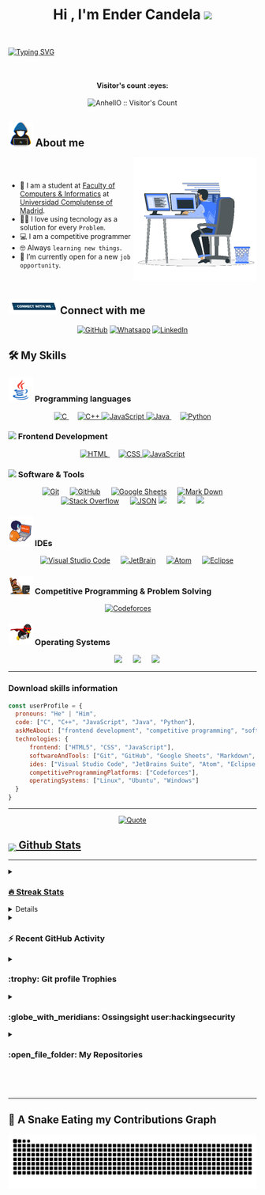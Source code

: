 <!-- presentacion --->
<h1 align="center">Hi , I'm Ender Candela <img src="https://media.giphy.com/media/hvRJCLFzcasrR4ia7z/giphy.gif" width="35"></h1>

<!-- keep work 
<p align="center">
  <a href="https://github.com//readme-typing-svg"><img src="https://readme-typing-svg.herokuapp.com?font=Time+New+Roman&color=FF3670&size=35&center=true&vCenter=true&width=1000&height=100&lines=Computer+Engineer+@sudosu;Computer+Science+Student;Competitive+Programmer;Cybersecurity;Pentesting;Ethical+hacking;data analyst;IA;IoT;Always+learning+new+things"></a>
</p>
-->
<br>

[![Typing SVG](https://readme-typing-svg.herokuapp.com?color=FF3670&size=35&center=true&vCenter=true&width=1000&lines=Computer+Enginner+@sudosu;Computer+Science+Student;Competitive+Programmer;Cybersecurity;Pentesting;Ethical+hacking;OSINT;Security+Operation+Center+(SOC);Data+analyst;;IA;IoT;Always+learning+new+things)](https://git.io/typing-svg)

<br>

<h4 align="center">Visitor's count :eyes:</h4>

<p align="center"><img src="https://profile-counter.glitch.me/{hackingsecurity}/count.svg" alt="AnhellO :: Visitor's Count" /></p>

## <img src = "https://github.com/hackingsecurity/HackingSecurity/blob/main/Images/about_me.gif?raw=true" width = 50px> About me

<img align="right" src="https://github.com/hackingsecurity/HackingSecurity/blob/main/Images/Right_Side.gif?raw=true" width = 250px>

<br><br>

- 🏫 I am a student at [Faculty of Computers &amp; Informatics](https://informatica.ucm.es/) at [Universidad Complutense of Madrid](https://www.ucm.es/).
- :technologist: I love using tecnology as a solution for every `Problem`.
- 💻 I am a competitive programmer
- 🤓 Always `learning new things`.
- 🤔 I’m currently open for a new `job opportunity`.

<br>

## <img src="https://github.com/hackingsecurity/HackingSecurity/blob/main/Images/Connect-with-me.gif?raw=true" width="100px"> Connect with me
<p align="center">
	<a href="https://github.com/hackingsecurity"><img src="https://img.shields.io/badge/github-%23181717.svg?style=plastic&logo=github&logoColor=white" alt="GitHub"/></a>
	<a href="https://wa.me/0034628286516"><img src="https://img.shields.io/badge/whatsapp-%2325D366.svg?style=plastic&logo=whatsapp&logoColor=white" alt="Whatsapp"/></a>
	<a href="https://www.linkedin.com/in/ender-candela-98a334231"><img src="https://img.shields.io/badge/linkedin-%230A66C2.svg?style=plastic&logo=linkedin&logoColor=white" alt="LinkedIn"/></a>
</p>


## 🛠️ My Skills

### <img src = "https://github.com/hackingsecurity/HackingSecurity/blob/main/Images/Programming_Languages.gif?raw=true" width = 50px> Programming languages

<p align="center">

  <a href="https://www.cprogramming.com/" target="_blank"> 
    <img alt="C" src="https://img.shields.io/badge/C%20-%232370ED.svg?style=plastic&logo=c&logoColor=white">
  </a>
   
  <a href="https://www.w3schools.com/cpp/" target="_blank">
    <img alt="C++" src="https://img.shields.io/badge/C++%20-%2300599C.svg?style=plastic&logo=c%2B%2B&logoColor=white">
  </a>

  <a href="https://developer.mozilla.org/en-US/docs/Web/JavaScript" target="_blank">
     <img alt="JavaScript" src="https://img.shields.io/badge/JavaScript%20-%23F7DF1E.svg?style=plastic&logo=javascript&logoColor=black">
   </a>

  <a href="https://www.java.com" target="_blank">
    <img alt="Java" src="https://img.shields.io/badge/Java-%23007396.svg?style=plastic&logo=java&logoColor=white">
  </a>
   
   <a href="https://www.python.org" target="_blank">
    <img alt="Python" src="https://img.shields.io/badge/Python%20-%2314354C.svg?style=plastic&logo=python&logoColor=white">
  </a>

</p>

### <img src = "https://github.com/7oSkaaa/7oSkaaa/blob/main/Images/Front_End.gif?raw=true" width = 50px> Frontend Development

<p align="center">

  <a href="https://www.w3.org/html/" target="_blank">
   <img alt="HTML" src="https://img.shields.io/badge/HTML5%20-%23E34F26.svg?style=plastic&logo=html5&logoColor=white">
  </a>
   
  <a href="https://www.w3schools.com/css/" target="_blank">
    <img alt="CSS" src="https://img.shields.io/badge/CSS%20-%231572B6.svg?style=plastic&logo=css3&logoColor=white">
  </a>

  <a href="https://developer.mozilla.org/en-US/docs/Web/JavaScript" target="_blank">
     <img alt="JavaScript" src="https://img.shields.io/badge/JavaScript%20-%23F7DF1E.svg?style=plastic&logo=javascript&logoColor=black">
   </a>
</p>

### <img src = "https://github.com/7oSkaaa/7oSkaaa/blob/main/Images/Software_Tools.gif?raw=true" width = 50px> Software & Tools

<p align="center">
   
    <a href="#"><img alt="Git" src="https://img.shields.io/badge/Git%20-%23F05033.svg?style=plastic&logo=git&logoColor=white"></a>
   
    <a href="#"><img alt="GitHub" src="https://img.shields.io/badge/github-%23181717.svg?style=plastic&logo=github&logoColor=white"></a>
   
    <a href="#"><img alt="Google Sheets" src="https://img.shields.io/badge/Google%20Sheets%20-%2334A853.svg?style=plastic&logo=google%20sheets&logoColor=white"></a>
   
    <a href="#"><img alt="Mark Down" src="https://img.shields.io/badge/Markdown-000000?style=plastic&logo=markdown&logoColor=white"></a>
   
    <a href="#"><img alt="Stack Overflow" src="https://img.shields.io/badge/-Stack%20Overflow-FE7A16?style=plastic&logo=stack-overflow&logoColor=white"></a>
   
    <a href="#"><img alt="JSON" img src="https://img.shields.io/badge/json-%23000000.svg?style=plastic&logo=json&logoColor=white"></a>
    <a href="#"><img src="https://img.shields.io/badge/latex-%23008080.svg?&style=plastic&logo=latex&logoColor=white" /></a>
     
    <a href="#"><img src="https://img.shields.io/badge/django-%23092E20.svg?&style=plastic&logo=django&logoColor=white" /></a>
     
    <a href="#"><img src="https://img.shields.io/badge/mysql-%234479A1.svg?&style=plastic&logo=mysql&logoColor=white"/></a>

</p>

###  <img src = "https://github.com/hackingsecurity/HackingSecurity/blob/main/Images/IDEs.gif?raw=true" width = 50px> IDEs

<p align="center">
   
    <a href="#"><img alt="Visual Studio Code" src="https://img.shields.io/badge/Visual%20Studio%20Code-0078d7.svg?style=plastic&logo=visual-studio-code&logoColor=white"></a>
   
    <a href="#"><img alt="JetBrain" src="https://img.shields.io/badge/jetbrains-%23000000.svg?style=plastic&logo=jetbrains&logoColor=white" /></a>
   
    <a href="#"><img alt="Atom" src="https://img.shields.io/badge/atom-%2366595C.svg?&style=plastic&logo=atom&logoColor=white" /></a>
   
    <a href="#"><img alt="Eclipse" src="https://img.shields.io/badge/eclipse%20ide-%232C2255.svg?&style=plastic&logo=eclipse%20ide&logoColor=white" /></a>
</p>

### <img src = "https://github.com/hackingsecurity/HackingSecurity/blob/main/Images/CP_PS.gif?raw=true" width = 50px> Competitive Programming & Problem Solving

<p align="center">
    <a href="#"><img alt = "Codeforces" src="https://img.shields.io/badge/codeforces%20-%231F8ACB.svg?style=plastic&logo=codeforces&logoColor=white" /></a>
   
</p>

### <img src = "https://github.com/hackingsecurity/HackingSecurity/blob/main/Images/OS.gif?raw=true" width = 50px> Operating Systems

<p align="center">
   
    <a href="#"><img src="https://img.shields.io/badge/Linux-FCC624?style=plastic&logo=linux&logoColor=black"></a>
   
    <a href="#"><img src="https://img.shields.io/badge/Ubuntu-E95420?style=plastic&logo=ubuntu&logoColor=white"></a>
   
    <a href="#"><img src="https://img.shields.io/badge/Windows-0078D6?style=plastic&logo=windows&logoColor=white"></a>
</p>

---

### Download skills information

```javascript
const userProfile = {
  pronouns: "He" | "Him",
  code: ["C", "C++", "JavaScript", "Java", "Python"],
  askMeAbout: ["frontend development", "competitive programming", "software tools"],
  technologies: {
      frontend: ["HTML5", "CSS", "JavaScript"],
      softwareAndTools: ["Git", "GitHub", "Google Sheets", "Markdown", "Stack Overflow", "JSON", "LaTeX", "Django", "MySQL"],
      ides: ["Visual Studio Code", "JetBrains Suite", "Atom", "Eclipse IDE"],
      competitiveProgrammingPlatforms: ["Codeforces"],
      operatingSystems: ["Linux", "Ubuntu", "Windows"]
  }
}

```


---

<p align = "center">
	<a href="https://github.com/piyushsuthar/github-readme-quotes"> <img alt = "Quote" src="https://quotes-github-readme.vercel.app/api?type=horizontal&theme=tokyonight&animation=grow_out_in&quoteCategory=programming">
</p>

## <img src="https://media1.giphy.com/media/v1.Y2lkPTc5MGI3NjExYzFhYzJkMmQ2MWQ3ZGY3MDhjZTE3MDI2Mzk3NzE1OWQyZTRlMmYwMCZjdD1z/iY8CRBdQXODJSCERIr/giphy.gif" width=5% valign="bottom"> Github Stats


---

<details><summary><h3> 🔥 Streak Stats</h3></summary>

----	

<p align="center"><img src="https://github-readme-streak-stats.herokuapp.com/?user=hackingsecurity&theme=tokyonight_duo" alt="hackingsecurity" /></p>

</details>
  
<details><summary><h3>💻 GitHub Profile Stats</h3></summary>

----
	
<p align="center">
    <a href="https://github.com/anuraghazra/github-readme-stats">
	    <img alt="hackingsecurity's Github Stats" src="https://github-readme-stats.vercel.app/api?username=hackingsecurity&show_icons=true&count_private=true&locale=en&theme=tokyonight&layout=compact" height="230px"/></a>
	  <img src="https://github-readme-stats.vercel.app/api/top-langs/?username=hackingsecurity&langs_count=10&theme=tokyonight&layout=compact" alt="hackingsecurity" height="230px"/>
<br/>

  <b>Note:</b> Top languages is only a metric of the languages my public code consists of and doesn't reflect experience or skill level.
  </p>
</details>

<details><summary><h3>⚡ Recent GitHub Activity</h3></summary>

----
	
<img src="https://github-readme-activity-graph.vercel.app/graph?username=hackingsecurity&bg_color=1a1b27&color=aa82d9&line=628edb&point=64bfaf&area=true&hide_border=true)(https://github.com/ashutosh00710/github-readme-activity-graph)">
 
 
</details>

<details><summary> <h3> :trophy: Git profile Trophies </h3></summary>

----
	
<p align="center"> <a href="https://github.com/ryo-ma/github-profile-trophy"><img src="https://github-profile-trophy.vercel.app/?username=hackingsecurity&layout=compact&theme=tokyonight&column=4&margin-w=15&margin-h=15" alt="hackingsecurity" /></a> </p>

	
</details>

<!-- Copy-paste in your Readme.md file -->

<details><summary><h3> :globe_with_meridians: Ossingsight user:hackingsecurity </h3></summary>

----

<div>
  <p align="center">

  <a href="https://next.ossinsight.io/widgets/official/compose-user-dashboard-stats?user_id=32521125" target="_blank" style="display: block" align="center">
    <picture>
      <source media="(prefers-color-scheme: dark)" srcset="https://next.ossinsight.io/widgets/official/compose-user-dashboard-stats/thumbnail.png?user_id=32521125&image_size=auto&color_scheme=dark" width="771" height="auto">
      <img alt="Dashboard stats of @hackingsecurity" src="https://next.ossinsight.io/widgets/official/compose-user-dashboard-stats/thumbnail.png?user_id=32521125&image_size=auto&color_scheme=light" width="771" height="auto">
    </picture>
  </a>
  </p>
</div>

</details>

<!-- Made with [OSS Insight](https://ossinsight.io/) -->

	
<details><summary><h3> :open_file_folder: My Repositories </h3></summary>

----
	
<div>
  <p align="center">
	<a href="https://github.com/hackingsecurity/API_TELEGRAM">
      		<img src="https://github-readme-stats.vercel.app/api/pin/?username=hackingsecurity&repo=API_TELEGRAM&theme=tokyonight" alt="GitHub Stats" />
    	</a>
	<a href="https://github.com/hackingsecurity/Sports-4-Friends">
      		<img src="https://github-readme-stats.vercel.app/api/pin/?username=hackingsecurity&repo=Sports-4-Friends&theme=tokyonight" alt="GitHub Stats" />
    	</a>
    	<a href="https://github.com/hackingsecurity/TIS-ELP">
      		<img src="https://github-readme-stats.vercel.app/api/pin/?username=hackingsecurity&repo=TIS-ELP&theme=tokyonight" alt="GitHub Stats" />
    	</a>
    	<a href="https://github.com/hackingsecurity/TP2">
      		<img src="https://github-readme-stats.vercel.app/api/pin/?username=hackingsecurity&repo=TP2&theme=tokyonight" alt="GitHub Stats" />
    	</a>
  </p>
</div>
</details>

</br></br>


---

## 🐍 A Snake Eating my Contributions Graph
	
<p align = "center">
	<img src = "https://github.com/hackingsecurity/HackingSecurity/blob/output/github-contribution-grid-snake.svg?" alt = "Snake Game"/>
</p>

